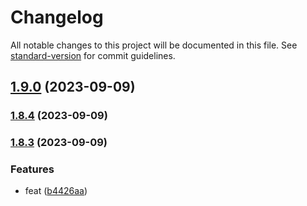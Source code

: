 # Changelog

All notable changes to this project will be documented in this file. See [standard-version](https://github.com/conventional-changelog/standard-version) for commit guidelines.

## [1.9.0](https://github.com/Vlador15/versions/compare/v1.8.4...v1.9.0) (2023-09-09)

### [1.8.4](https://github.com/Vlador15/versions/compare/v1.8.3...v1.8.4) (2023-09-09)

### [1.8.3](https://github.com/Vlador15/versions/compare/v1.8.2...v1.8.3) (2023-09-09)


### Features

* feat ([b4426aa](https://github.com/Vlador15/versions/commit/b4426aa81455bc7eebf75c1951d9d28c46fc1ff1))
